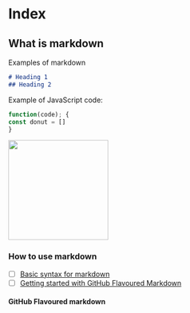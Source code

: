 # Index

## What is markdown

Examples of markdown
```markdown
# Heading 1
## Heading 2
```

Example of JavaScript code:

```JavaScript
function(code); {
const donut = []
}
```

<img src="https://octodex.github.com/images/Fintechtocat.png" width="200">

### How to use markdown

- [ ] [Basic syntax for markdown](https://www.markdownguide.org/basic-syntax)
- [ ] [Getting started with GitHub Flavoured Markdown](https://docs.github.com/en/get-started/writing-on-github/getting-started-with-writing-and-formatting-on-github)

#### GitHub Flavoured markdown
